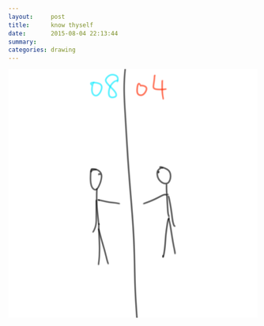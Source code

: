 ```yaml
---
layout:     post
title:      know thyself
date:       2015-08-04 22:13:44
summary:    
categories: drawing
---
```

![know thyself](/images/diary/know-thyself.png "Life is not a lucid dream.")